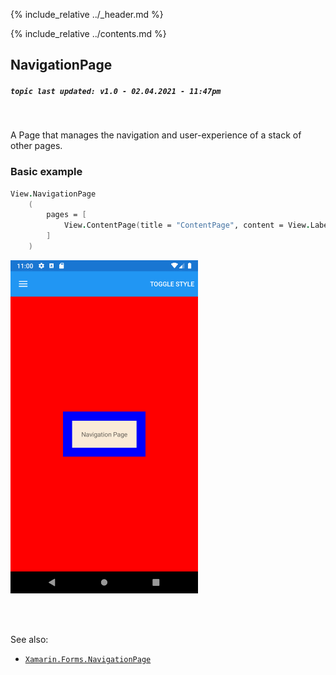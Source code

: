 {% include_relative ../_header.md %}

{% include_relative ../contents.md %}

NavigationPage
--------
##### `topic last updated: v1.0 - 02.04.2021 - 11:47pm`

<br /> 

A Page that manages the navigation and user-experience of a stack of other pages.

### Basic example
```fsharp 
View.NavigationPage
    (
        pages = [
            View.ContentPage(title = "ContentPage", content = View.Label("ContentPage with a single Label"))
        ]
    )
```

<img src="../images/pages/navigation-adr-basic.png" width="300">

<br /> <br /> 

See also:

* [`Xamarin.Forms.NavigationPage`](https://docs.microsoft.com/en-us/dotnet/api/Xamarin.Forms.NavigationPage)